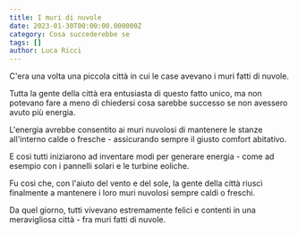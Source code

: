 ```yaml
---
title: I muri di nuvole
date: 2023-01-30T00:00:00.000000Z
category: Cosa succederebbe se
tags: []
author: Luca Ricci 
---
```

C'era una volta una piccola città in cui le case avevano i muri fatti di nuvole.

Tutta la gente della città era entusiasta di questo fatto unico, ma non potevano fare a meno di chiedersi cosa sarebbe successo se non avessero avuto più energia.

L'energia avrebbe consentito ai muri nuvolosi di mantenere le stanze all'interno calde o fresche - assicurando sempre il giusto comfort abitativo.

E così tutti iniziarono ad inventare modi per generare energia - come ad esempio con i pannelli solari e le turbine eoliche.

Fu così che, con l'aiuto del vento e del sole, la gente della città riuscì finalmente a mantenere i loro muri nuvolosi sempre caldi o freschi.

Da quel giorno, tutti vivevano estremamente felici e contenti in una meravigliosa città - fra muri fatti di nuvole.
